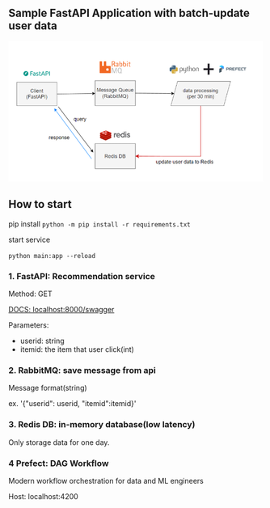 ## Sample FastAPI Application with batch-update user data

![image](./flowchart.PNG)

## How to start

pip install
`python -m pip install -r requirements.txt`

start service

`python main:app --reload`


### 1. FastAPI: Recommendation service

Method: GET

[DOCS: localhost:8000/swagger](http://localhost:8000/swagger)

Parameters:

* userid: string
* itemid: the item that user click(int)

### 2. RabbitMQ: save message from api

Message format(string)

ex. '{"userid": userid, "itemid":itemid}'

### 3. Redis DB: in-memory database(low latency)

Only storage data for one day.

### 4 Prefect: DAG Workflow

Modern workflow orchestration for data and ML engineers

Host: localhost:4200
